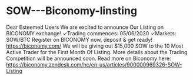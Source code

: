 # SOW---Biconomy-linsting
Dear Esteemed Users  We are excited to announce Our Listing on BICONOMY exchange!  ✓Trading commences: 05/06/2020  ✓Markets: SOW/BTC  Register on BICONOMY now, deposit &amp; get ready!  https://biconomy.com/  We will be giving out $15,000 SOW to the 10 Most Active Trader for the First Month Of Listing.  More details about the Trading Competition will be announced soon.  Read more on Biconomy here: https://biconomy.zendesk.com/hc/en-us/articles/900000969326-SOW-Listing
